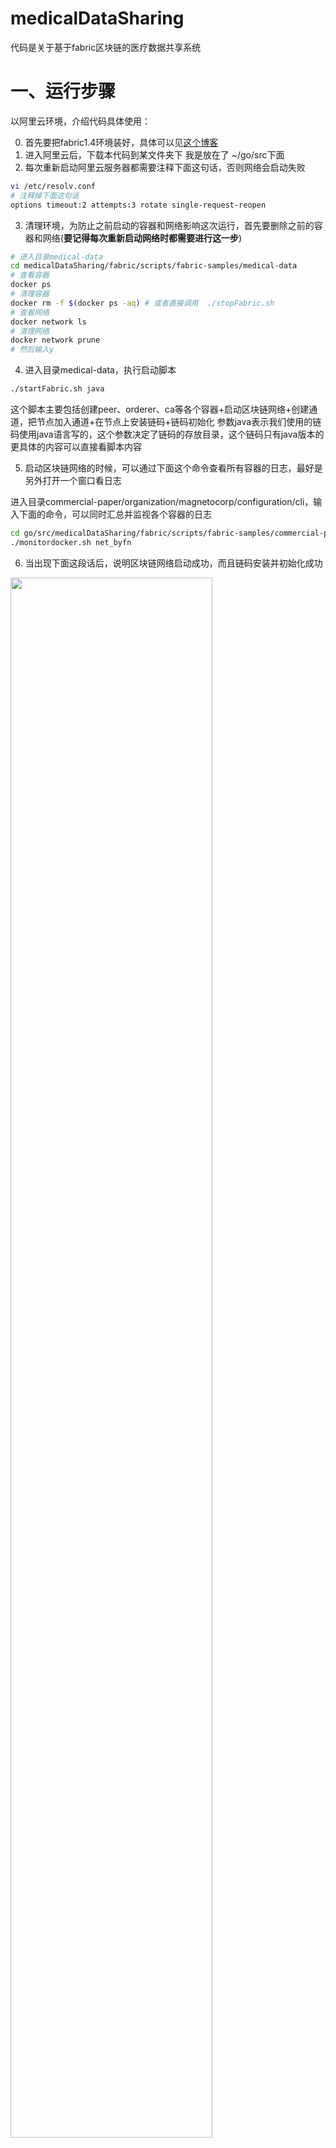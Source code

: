 # medicalDataSharing
代码是关于基于fabric区块链的医疗数据共享系统

# 一、运行步骤
以阿里云环境，介绍代码具体使用：

0. 首先要把fabric1.4环境装好，具体可以见[这个博客](https://blog.csdn.net/weixin_42787605/article/details/121772885)
1. 进入阿里云后，下载本代码到某文件夹下 我是放在了 ~/go/src下面
2. 每次重新启动阿里云服务器都需要注释下面这句话，否则网络会启动失败

```bash
vi /etc/resolv.conf
# 注释掉下面这句话
options timeout:2 attempts:3 rotate single-request-reopen
```
3. 清理环境，为防止之前启动的容器和网络影响这次运行，首先要删除之前的容器和网络(**要记得每次重新启动网络时都需要进行这一步**)
```bash
# 进入目录medical-data
cd medicalDataSharing/fabric/scripts/fabric-samples/medical-data
# 查看容器
docker ps
# 清理容器 
docker rm -f $(docker ps -aq) # 或者直接调用  ./stopFabric.sh
# 查看网络
docker network ls
# 清理网络
docker network prune
# 然后输入y
```

4. 进入目录medical-data，执行启动脚本

```bash
./startFabric.sh java
```
这个脚本主要包括创建peer、orderer、ca等各个容器+启动区块链网络+创建通道，把节点加入通道+在节点上安装链码+链码初始化
参数java表示我们使用的链码使用java语言写的，这个参数决定了链码的存放目录，这个链码只有java版本的
更具体的内容可以直接看脚本内容

5. 启动区块链网络的时候，可以通过下面这个命令查看所有容器的日志，最好是另外打开一个窗口看日志

进入目录commercial-paper/organization/magnetocorp/configuration/cli，输入下面的命令，可以同时汇总并监视各个容器的日志

```bash
cd go/src/medicalDataSharing/fabric/scripts/fabric-samples/commercial-paper/organization/magnetocorp/configuration/cli/
./monitordocker.sh net_byfn
```
6. 当出现下面这段话后，说明区块链网络启动成功，而且链码安装并初始化成功
<img src="https://img-blog.csdnimg.cn/b0af6e759e58431dad44b78d18904186.png" width="80%">



7. 启动服务端

```bash
cd java
mvn test
```
下面这样就是服务端启动成功了

<img src="https://img-blog.csdnimg.cn/50ec16276e1d4ea1a9b3bcb0cb0ae0f6.png" width="80%">

[这个网址](http://39.96.201.238:5984/_utils/)可以看到数据库，最下面就是我们新建的表，链码在初始化的时候，创建了100个用户
<img src="https://img-blog.csdnimg.cn/b6972f4de69146979f0e5f9623a4b7e4.png" width="80%">


8. http服务端启动成功之后，可以通过客户端直接访问服务端

访问参数可以看medicalDataSharing\fabric\scripts\fabric-samples\medical-data\java\src\main\java\org\example\HttpServer.java文件里对参数的解析

访问方法有两种，第一种是直接通过[输入url](http://post.jsonin.com/)访问，如下图：
<img src="https://img-blog.csdnimg.cn/4146a10cbd6040909e968646a3bf159f.png" width="80%">

第二种是通过代码访问，具体代码在medicalDataSharing\fabric\scripts\fabric-samples\medical-data\java\src\main\java\org\example\HttpClient.java，把url替换成自己阿里云的url就可以了，直接运行main函数，下图是运行了创建用户的方法，返回了用户的id是100


<img src="https://img-blog.csdnimg.cn/fa2180a4d9b64050b525e36e74bf36aa.png" width="80%">

# 二、代码介绍
代码是关于基于fabric区块链的医疗数据共享系统，系统中主要有两个模块，加密魔模块和区块链模块：


<img src="https://img-blog.csdnimg.cn/6ec200f78c554b06b1c8cf04d1a599b8.png" width="80%">

## 1. 区块链模块介绍
区块链有分为两个组织，共识机制采用的是kafka


<img src="https://img-blog.csdnimg.cn/f4b81f6a249c49479e6db73d356145ad.png" width="50%">

## 2. 加密模块介绍
加密使用的是cp-abe，是在[此人](http://github.com/junwei-wang)源码的基础之上，加了三个功能：
1. 对文件分级解密
2. 将属性授权中心拆分成两个，避免密钥托管，两个中心交互生成用户私钥，其实应该这两个授权中心放在两个节点上，但为了方便，我把它还是放在一个节点上
3. 在密钥生成过程中，加入用户生成的随机数，授权中心返回给用户的是伪密钥，只有用户知道随机数，可以把它恢复成真实密钥
